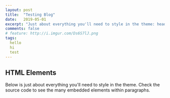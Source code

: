 ```yaml
---
layout: post
title:  "Testing Blog"
date:   2019-05-01
excerpt: "Just about everything you'll need to style in the theme: headings, paragraphs, blockquotes, tables, code blocks, and more."
comments: false
# feature: http://i.imgur.com/Ds6S7lJ.png
tags:
  hello
  hi
  test
---
```


## HTML Elements

Below is just about everything you'll need to style in the theme. Check the source code to see the many embedded elements within paragraphs.

